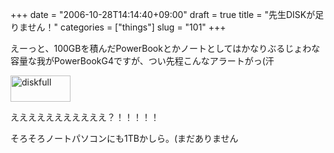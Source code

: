 +++
date = "2006-10-28T14:14:40+09:00"
draft = true
title = "先生DISKが足りません！"
categories = ["things"]
slug = "101"
+++

えーっと、100GBを積んだPowerBookとかノートとしてはかなりぶるじょわな容量な我がPowerBookG4ですが、つい先程こんなアラートがっ(汗

<a href="/images/2006/10/diskfull.png" rel="lightbox"  ><img src="/images/2006/10/diskfull.png" alt="diskfull" title="diskfull" width="96" height="42" border="0" /></a>



えええええええええええ？！！！！！


そろそろノートパソコンにも1TBかしら。(まだありません
